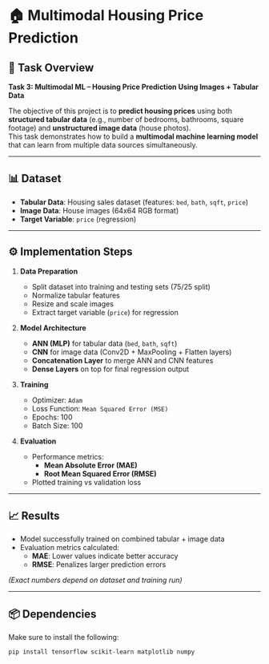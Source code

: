 # 🏠 Multimodal Housing Price Prediction

## 📌 Task Overview
**Task 3: Multimodal ML – Housing Price Prediction Using Images + Tabular Data**

The objective of this project is to **predict housing prices** using both **structured tabular data** (e.g., number of bedrooms, bathrooms, square footage) and **unstructured image data** (house photos).  
This task demonstrates how to build a **multimodal machine learning model** that can learn from multiple data sources simultaneously.

---

## 📊 Dataset
- **Tabular Data**: Housing sales dataset (features: `bed`, `bath`, `sqft`, `price`)  
- **Image Data**: House images (64x64 RGB format)  
- **Target Variable**: `price` (regression)

---

## ⚙️ Implementation Steps
1. **Data Preparation**
   - Split dataset into training and testing sets (75/25 split)
   - Normalize tabular features
   - Resize and scale images
   - Extract target variable (`price`) for regression

2. **Model Architecture**
   - **ANN (MLP)** for tabular data (`bed`, `bath`, `sqft`)
   - **CNN** for image data (Conv2D + MaxPooling + Flatten layers)
   - **Concatenation Layer** to merge ANN and CNN features
   - **Dense Layers** on top for final regression output

3. **Training**
   - Optimizer: `Adam`
   - Loss Function: `Mean Squared Error (MSE)`
   - Epochs: 100
   - Batch Size: 100

4. **Evaluation**
   - Performance metrics:
     - **Mean Absolute Error (MAE)**
     - **Root Mean Squared Error (RMSE)**
   - Plotted training vs validation loss

---

## 📈 Results
- Model successfully trained on combined tabular + image data  
- Evaluation metrics calculated:
  - **MAE**: Lower values indicate better accuracy  
  - **RMSE**: Penalizes larger prediction errors  

*(Exact numbers depend on dataset and training run)*

---

## 📦 Dependencies
Make sure to install the following:
```bash
pip install tensorflow scikit-learn matplotlib numpy
